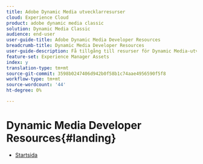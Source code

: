 ```yaml
---
title: Adobe Dynamic Media utvecklarresurser
cloud: Experience Cloud
product: adobe dynamic media classic
solution: Dynamic Media Classic
audience: end-user
user-guide-title: Adobe Dynamic Media Developer Resources
breadcrumb-title: Dynamic Media Developer Resources
user-guide-description: Få tillgång till resurser för Dynamic Media-utvecklare, t.ex. referenshandboken för visningsprogram, API:t för Image Production System, API:t för Image Serving and Rendering samt arkiverade veringsinformation för Scene7.
feature-set: Experience Manager Assets
index: y
translation-type: tm+mt
source-git-commit: 3598b0247406d942b0f58b1c74aae4956590f5f8
workflow-type: tm+mt
source-wordcount: '44'
ht-degree: 0%

---
```



# Dynamic Media Developer Resources{#landing}

+ [Startsida](home.md)

<!--This TOC may not be necessary. Not sure, so leaving it in.
+ [Viewers Reference Guide](/help/aem-viewers-ref/homeviewers.md)
+ [IS/IR API](/help/aem-is-ir-api/homeisir.md)
+ [IPS API](/help/aem-ips-api/c-overview.md)
+ [Image Authoring](/help/aem-ia/aem-ia-home.md)
+ [Dynamic Media Classic Release Notes](/help/s7-release-notes/homern.md)
-->
